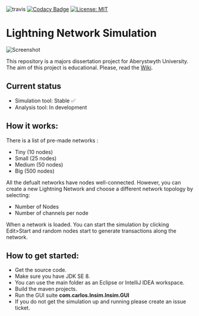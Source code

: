 ![travis](https://travis-ci.com/whiteyhat/Lightning-Network-Simulator.svg?branch=master)
[![Codacy Badge](https://api.codacy.com/project/badge/Grade/7b58c19296bc44c1b714f246228a4930)](https://app.codacy.com/app/carlosroldan26396/Lightning-Network-Simulator?utm_source=github.com&utm_medium=referral&utm_content=whiteyhat/Lightning-Network-Simulator&utm_campaign=Badge_Grade_Settings)
[![License: MIT](https://img.shields.io/badge/License-MIT-yellow.svg)](https://opensource.org/licenses/MIT)
# Lightning Network Simulation #
![Screenshot](https://github.com/whiteyhat/Lightning-Network-Simulation/blob/master/Simulation/src/main/resources/Screenshots/screenshot.gif)

This repository is a majors dissertation project for Aberystwyth University. The aim of this project is educational.
Please, read the [Wiki](https://github.com/whiteyhat/Lightning-Network-Simulation/wiki).

## Current status
* Simulation tool: Stable ✅
* Analysis tool: In development

## How it works: ##

There is a list of pre-made networks :
 - Tiny (10 nodes)
 - Small (25 nodes)
 - Medium (50 nodes)
 - Big (500 nodes)

All the defualt networks have nodes well-connected. However, you can create a new Lightning Network and choose a different network topology by selecting:
- Number of Nodes
- Number of channels per node

When a network is loaded. You can start the simulation by clicking Edit>Start and random nodes start to generate transactions along the network.

## How to get started: ##

* Get the source code.
* Make sure you have JDK SE 8.
* You can use the main folder as an Eclipse or IntelliJ IDEA workspace.
* Build the maven projects.
* Run the GUI suite **com.carlos.lnsim.lnsim.GUI**
* If you do not get the simulation up and running please create an issue ticket. 
